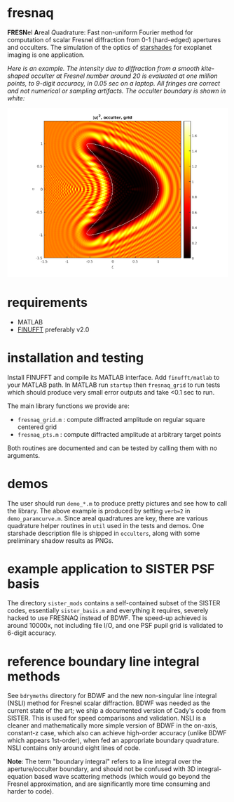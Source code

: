 # fresnaq

**FRESN**el **A**real *Q*uadrature:
Fast non-uniform Fourier
method for computation of scalar Fresnel diffraction from
0-1 (hard-edged) apertures and occulters. The simulation of the optics
of [starshades](http://sister.caltech.edu/) for exoplanet imaging
is one application.

*Here is an example. The intensity due to diffraction from a smooth kite-shaped occulter at Fresnel number around 20 is evaluated at one million points, to 9-digit accuracy, in 0.05 sec on a laptop. All fringes are correct and not numerical or sampling artifacts. The occulter boundary is shown in white:*

![fresnaq demo image](pics/kite_grid.png "kite occulter example")

# requirements

* MATLAB
* [FINUFFT](https://github.com/flatironinstitute/finufft) preferably v2.0

# installation and testing

Install FINUFFT and compile its MATLAB interface.
Add ``finufft/matlab`` to your MATLAB path.
In MATLAB run ``startup`` then ``fresnaq_grid`` to run tests which should
produce very small error outputs and take <0.1 sec to run.

The main library functions we provide are:

* ``fresnaq_grid.m`` : compute diffracted amplitude on regular square centered grid
* ``fresnaq_pts.m`` : compute diffracted amplitude at arbitrary target points

Both routines are documented and can be tested by calling them with no arguments.

# demos

The user should run ``demo_*.m`` to produce pretty pictures and see
how to call the library.
The above example is produced by setting ``verb=2`` in ``demo_paramcurve.m``.
Since areal quadratures are key, there are various
quadrature helper routines in ``util`` used in the tests and demos.
One starshade description file is shipped in ``occulters``, along with
some preliminary shadow results as PNGs.

# example application to SISTER PSF basis

The directory ``sister_mods`` contains a self-contained subset of the SISTER
codes, essentially ``sister_basis.m`` and everything it requires, severely
hacked to use FRESNAQ instead of BDWF. The speed-up achieved is around
10000x, not including file I/O, and one PSF pupil grid is validated to
6-digit accuracy.

# reference boundary line integral methods

See ``bdrymeths`` directory for BDWF and the new non-singular line integral (NSLI) method for Fresnel scalar diffraction.
BDWF was needed as the current state of the art; we ship a documented version
of Cady's code from SISTER. This is used for speed comparisons and validation.
NSLI is a cleaner and mathematically more simple version of BDWF
in the on-axis, constant-z case,
which also can achieve high-order accuracy (unlike BDWF which appears 1st-order),
when fed an appropriate boundary quadrature. NSLI contains only around eight lines of code.

**Note**: The term "boundary integral" refers to a line integral over the aperture/occulter boundary, and should not be confused with 3D integral-equation based wave scattering methods (which would go beyond the Fresnel approximation, and are significantly more time consuming and harder to code).
